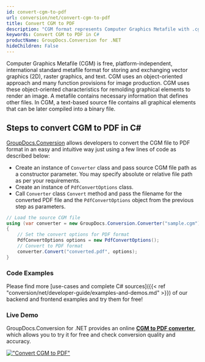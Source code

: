 ```yaml
---
id: convert-cgm-to-pdf
url: conversion/net/convert-cgm-to-pdf
title: Convert CGM to PDF
description: "CGM format represents Computer Graphics Metafile with .cgm extension. Learn how to convert CGM to PDF file programmatically in C# language using GroupDocs.Conversion for .NET library."
keywords: Convert CGM to PDF in C#
productName: GroupDocs.Conversion for .NET
hideChildren: False
---
```


Computer Graphics Metafile (CGM) is free, platform-independent, international standard metafile format for storing and exchanging vector graphics (2D), raster graphics, and text. CGM uses an object-oriented approach and many function provisions for image production. CGM uses these object-oriented characteristics for remolding graphical elements to render an image. A metafile contains necessary information that defines other files. In CGM, a text-based source file contains all graphical elements that can be later compiled into a binary file.

## Steps to convert CGM to PDF in C#

[GroupDocs.Conversion](https://products.groupdocs.com/conversion/net) allows developers to convert the CGM file to PDF format in an easy and intuitive way just using a few lines of code as described below:

* Create an instance of `Converter` class and pass source CGM file path as a constructor parameter. You may specify absolute or relative file path as per your requirements. 
* Create an instance of `PdfConvertOptions` class.
* Call `Converter` class `Convert` method and pass the filename for the converted PDF file and the `PdfConvertOptions` object from the previous step as parameters.

```csharp
// Load the source CGM file
using (var converter = new GroupDocs.Conversion.Converter("sample.cgm"))
{
    // Set the convert options for PDF format
    PdfConvertOptions options = new PdfConvertOptions();
    // Convert to PDF format
    converter.Convert("converted.pdf", options);
}
```

### Code Examples

Please find more [use-cases and complete C# sources]({{< ref "conversion/net/developer-guide/examples-and-demos.md" >}}) of our backend and frontend examples and try them for free!

### Live Demo

GroupDocs.Conversion for .NET provides an online [**CGM to PDF converter**](https://products.groupdocs.app/conversion/cgm-to-pdf), which allows you to try it for free and check conversion quality and accuracy.

[!["Convert CGM to PDF"](conversion/net/images/convert-cgm-to-pdf.png)](https://products.groupdocs.app/conversion/cgm-to-pdf)